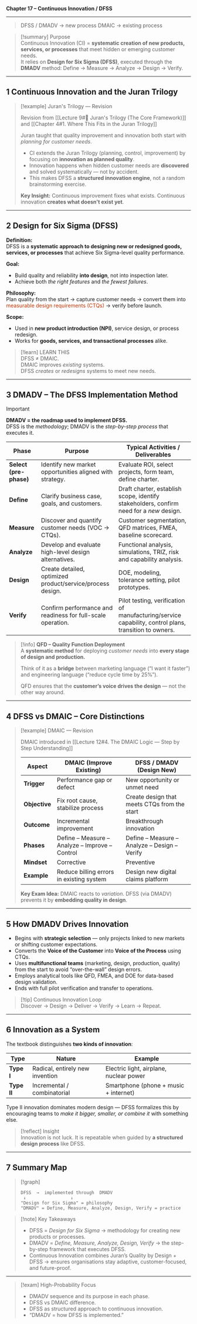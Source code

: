 **Chapter 17 – Continuous Innovation / DFSS**

---
> DFSS / DMADV → new process
> DMAIC → existing process

> [!summary] Purpose  
> Continuous Innovation (CI) = **systematic creation of new products, services, or processes** that meet hidden or emerging customer needs.  
> It relies on **Design for Six Sigma (DFSS)**, executed through the **DMADV** method: Define → Measure → Analyze → Design → Verify.

---

## 1  Continuous Innovation and the Juran Trilogy

> [!example] Juran's Trilogy — Revision
>
> Revision from [[Lecture 9#🔺 Juran's Trilogy (The Core Framework)]] and [[Chapter 4#1. Where This Fits in the Juran Trilogy]]
>
> Juran taught that quality improvement and innovation both start with *planning for customer needs*.
>
> - CI extends the Juran Trilogy (planning, control, improvement) by focusing on **innovation as planned quality**.
> - Innovation happens when hidden customer needs are **discovered** and solved systematically — not by accident.
> - This makes DFSS a **structured innovation engine**, not a random brainstorming exercise.
>
> **Key Insight:**
> Continuous improvement fixes what exists.
> Continuous innovation **creates what doesn't exist yet**.

---

## 2  Design for Six Sigma (DFSS)

**Definition:**  
DFSS is a **systematic approach to designing new or redesigned goods, services, or processes** that achieve Six Sigma-level quality performance.

**Goal:**  
- Build quality and reliability **into design**, not into inspection later.  
- Achieve both *the right features* and *the fewest failures*.

**Philosophy:**  
Plan quality from the start → capture customer needs → convert them into <span style="color:rgb(196, 51, 2)">measurable design requirements (CTQs)</span> → verify before launch.

**Scope:**  
- Used in **new product introduction (NPI)**, service design, or process redesign.  
- Works for **goods, services, and transactional processes** alike.

> [!learn] LEARN THIS  
> DFSS ≠ DMAIC.  
> DMAIC improves *existing* systems.  
> DFSS *creates* or *redesigns* systems to meet new needs.

---

## 3  DMADV – The DFSS Implementation Method

> [!important]  
> **DMADV = the roadmap used to implement DFSS.**  
> DFSS is the *methodology*; DMADV is the *step-by-step process* that executes it.

| **Phase**              | **Purpose**                                                 | **Typical Activities / Deliverables**                                                                 |
| ---------------------- | ----------------------------------------------------------- | ----------------------------------------------------------------------------------------------------- |
| **Select (pre-phase)** | Identify new market opportunities aligned with strategy.    | Evaluate ROI, select projects, form team, define charter.                                             |
| **Define**             | Clarify business case, goals, and customers.                | Draft charter, establish scope, identify stakeholders, confirm need for a *new* design.               |
| **Measure**            | Discover and quantify customer needs (VOC → CTQs).          | Customer segmentation, QFD matrices, FMEA, baseline scorecard.                                        |
| **Analyze**            | Develop and evaluate high-level design alternatives.        | Functional analysis, simulations, TRIZ, risk and capability analysis.                                 |
| **Design**             | Create detailed, optimized product/service/process design.  | DOE, modeling, tolerance setting, pilot prototypes.                                                   |
| **Verify**             | Confirm performance and readiness for full-scale operation. | Pilot testing, verification of manufacturing/service capability, control plans, transition to owners. |

> [!info] **QFD – Quality Function Deployment**  
> A **systematic method** for deploying *customer needs* into **every stage of design and production.**  
>  
> Think of it as a **bridge** between marketing language (“I want it faster”) and engineering language (“reduce cycle time by 25%”).  
>  
> QFD ensures that the **customer’s voice drives the design** — not the other way around.

---

## 4  DFSS vs DMAIC – Core Distinctions

> [!example] DMAIC — Revision
>
> DMAIC introduced in [[Lecture 12#4. The DMAIC Logic — Step by Step Understanding]]
>
> | **Aspect** | **DMAIC (Improve Existing)** | **DFSS / DMADV (Design New)** |
> |-------------|------------------------------|--------------------------------|
> | **Trigger** | Performance gap or defect | New opportunity or unmet need |
> | **Objective** | Fix root cause, stabilize process | Create design that meets CTQs from the start |
> | **Outcome** | Incremental improvement | Breakthrough innovation |
> | **Phases** | Define – Measure – Analyze – Improve – Control | Define – Measure – Analyze – Design – Verify |
> | **Mindset** | Corrective | Preventive |
> | **Example** | Reduce billing errors in existing system | Design new digital claims platform |
>
> **Key Exam Idea:**
> DMAIC reacts to *variation*.
> DFSS (via DMADV) prevents it by **embedding quality in design**.

---

## 5  How DMADV Drives Innovation

- Begins with **strategic selection** — only projects linked to new markets or shifting customer expectations.  
- Converts the **Voice of the Customer** into **Voice of the Process** using CTQs.  
- Uses **multifunctional teams** (marketing, design, production, quality) from the start to avoid “over-the-wall” design errors.  
- Employs analytical tools like QFD, FMEA, and DOE for data-based design validation.  
- Ends with full pilot verification and transfer to operations.

> [!tip] Continuous Innovation Loop  
> Discover → Design → Deliver → Verify → Learn → Repeat.

---

## 6  Innovation as a System

The textbook distinguishes **two kinds of innovation**:

| **Type** | **Nature** | **Example** |
|-----------|-------------|--------------|
| **Type I** | Radical, entirely new invention | Electric light, airplane, nuclear power |
| **Type II** | Incremental / combinatorial | Smartphone (phone + music + internet) |

Type II innovation dominates modern design — DFSS formalizes this by encouraging teams to *make it bigger, smaller, or combine it* with something else.

> [!reflect] Insight  
> Innovation is not luck. It is repeatable when guided by **a structured design process** like DFSS.

---

## 7  Summary Map

> [!graph]
> ```
> DFSS  →  implemented through  DMADV  
>  ↓                 ↓  
> "Design for Six Sigma" = philosophy  
> "DMADV" = Define, Measure, Analyze, Design, Verify = practice  
> ```

> [!note] Key Takeaways  
> - DFSS = *Design for Six Sigma* → methodology for creating new products or processes.  
> - DMADV = *Define, Measure, Analyze, Design, Verify* → the step-by-step framework that executes DFSS.  
> - Continuous Innovation combines Juran’s Quality by Design + DFSS → ensures organisations stay adaptive, customer-focused, and future-proof.

---

> [!exam] High-Probability Focus  
> - DMADV sequence and its purpose in each phase.  
> - DFSS vs DMAIC difference.  
> - DFSS as structured approach to continuous innovation.  
> - “DMADV = how DFSS is implemented.”
